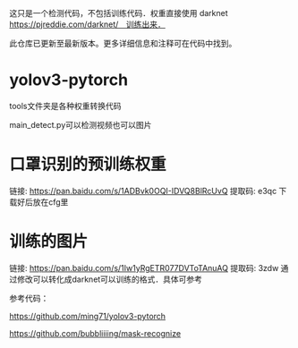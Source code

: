 这只是一个检测代码，不包括训练代码．权重直接使用 darknet https://pjreddie.com/darknet/　训练出来．

此仓库已更新至最新版本。更多详细信息和注释可在代码中找到。

# yolov3-pytorch<br>
tools文件夹是各种权重转换代码

main_detect.py可以检测视频也可以图片

# 口罩识别的预训练权重

链接: https://pan.baidu.com/s/1ADBvk0OQI-IDVQ8BlRcUvQ 提取码: e3qc
 下载好后放在cfg里



# 训练的图片

链接: https://pan.baidu.com/s/1Iw1yRgETR077DVToTAnuAQ 提取码: 3zdw
通过修改可以转化成darknet可以训练的格式．具体可参考



参考代码：

https://github.com/ming71/yolov3-pytorch

https://github.com/bubbliiiing/mask-recognize
